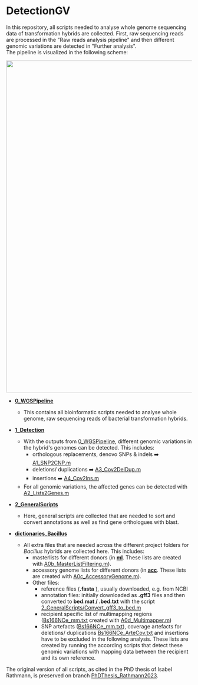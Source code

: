 # DetectionGV

In this repository, all scripts needed to analyse whole genome sequencing data of transformation hybrids are collected. First, raw sequencing reads are processed in the "Raw reads analysis pipeline" and then different genomic variations are detected in "Further analysis".  
The pipeline is visualized in the following scheme:  

  
<img src="https://github.com/Easybel/DetectionGV/blob/main/Pipeline_WGS.png" width="900">


- **[0_WGSPipeline](https://github.com/Easybel/DetectionGV/tree/main/0_WGSPipeline)**  
  - This contains all bioinformatic scripts needed to analyse whole genome, raw sequencing reads of bacterial transformation hybrids.
    
- **[1_Detection](https://github.com/Easybel/DetectionGV/tree/main/1_Detection)**
  - With the outputs from [0_WGSPipeline](https://github.com/Easybel/DetectionGV/tree/main/0_WGSPipeline), different genomic variations in the hybrid's genomes can be detected. This includes:
    - orthologous replacements, denovo SNPs & indels :arrow_right:  [A1_SNP2CNP.m](https://github.com/Easybel/DetectionGV/blob/main/1_Detection/A1_SNP2CNP.m)
    - deletions/ duplications :arrow_right: [A3_Cov2DelDup.m](https://github.com/Easybel/DetectionGV/blob/main/1_Detection/A3_Cov2DelDup.m)
    - insertions :arrow_right: [A4_Cov2Ins.m](https://github.com/Easybel/DetectionGV/blob/main/1_Detection/A4_Cov2Ins.m)
  - For all genomic variations, the affected genes can be detected with [A2_Lists2Genes.m](https://github.com/Easybel/DetectionGV/blob/main/1_Detection/A2_Lists2Genes.m)
    
- **[2_GeneralScripts](https://github.com/Easybel/DetectionGV/tree/main/2_GeneralScripts)**
  - Here, general scripts are collected that are needed to sort and convert annotations as well as find gene orthologues with blast.
 
- **[dictionaries_Bacillus](https://github.com/Easybel/DetectionGV/tree/main/dictionaries_Bacillus)**
  - All extra files that are needed across the different project folders for _Bacillus_ hybrids are collected here. This includes:
    - masterlists for different donors (in **[ml](https://github.com/Easybel/DetectionGV/tree/main/dictionaries_Bacillus/ml)**. These lists are created with [A0b_MasterListFiltering.m](https://github.com/Easybel/DetectionGV/blob/main/1_Detection/A0b_MasterListFiltering.m)).
    - accessory genome lists for different donors (in **[acc](https://github.com/Easybel/DetectionGV/tree/main/dictionaries_Bacillus/acc)**. These lists are created with [A0c_AccessoryGenome.m](https://github.com/Easybel/DetectionGV/blob/main/1_Detection/A0c_AccessoryGenome.m)).
    - Other files:
      - reference files (**.fasta** ), usually downloaded, e.g. from NCBI
      - annotation files: initially downloaded as **.gff3** files and then converted to **bed.mat / .bed.txt** with the script [2_GeneralScripts/Convert_gff3_to_bed.m](https://github.com/Easybel/DetectionGV/blob/main/2_GeneralScripts/Convert_gff3_to_bed.m)
      - recipient specific list of multimapping regions ([Bs166NCe_mm.txt](https://github.com/Easybel/DetectionGV/blob/main/dictionaries/Bs166NCe_mm.txt) created with [A0d_Multimapper.m](https://github.com/Easybel/DetectionGV/blob/main/1_Detection/A0d_Multimapper.m))
      -  SNP artefacts ([Bs166NCe_mm.txt](https://github.com/Easybel/DetectionGV/blob/main/dictionaries/Bs166NCe_ArteSNPs.vcf)), coverage artefacts for deletions/ duplications [Bs166NCe_ArteCov.txt](https://github.com/Easybel/DetectionGV/blob/main/dictionaries/Bs166NCe_ArteCov.txt) and insertions have to be excluded in the following analysis. These lists are created by running the according scripts that detect these genomic variations with mapping data between the recipient and its own reference. 
  
The original version of all scripts, as cited in the PhD thesis of Isabel Rathmann, is preserved on branch [PhDThesis_Rathmann2023](https://github.com/Easybel/DetectionGV/tree/PhDThesis_Rathmann2023).
